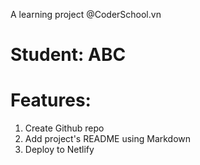 A learning project @CoderSchool.vn

# Student: ABC

# Features:

1. Create Github repo
2. Add project's README using Markdown
3. Deploy to Netlify
